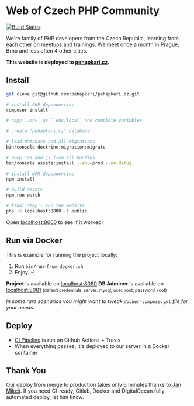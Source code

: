 # Web of Czech PHP Community

[![Build Status](https://img.shields.io/travis/pehapkari/pehapkari.cz/master.svg?style=flat-square)](https://travis-ci.org/pehapkari/pehapkari.cz)

We're family of PHP developers from the Czech Republic, learning from each other on meetups and trainings.
We meet once a month in Prague, Brno and less often 4 other cities.

**This website is deployed to [pehapkari.cz](https://pehapkari.cz/).**

## Install

```bash
git clone git@github.com:pehapkari/pehapkari.cz.git

# install PHP dependencies
composer install

# copy `.env` as `.env.local` and complete variables

# create "pehapkari_cz" database

# load database and all migrations
bin/console doctrine:migration:migrate

# dump css and js from all bundles
bin/console assets:install --env=prod --no-debug

# install NPM dependencies
npm install

# build assets
npm run watch

# final step - run the website
php -S localhost:8000 -t public
```

Open [localhost:8000](http://localhost:8000) to see if it worked!

## Run via Docker

This is example for running the project locally:

1) Run `bin/run-from-docker.sh`
2) Enjoy :-)

**Project** is available on [localhost:8080](http://localhost:8080)
**DB Adminer** is available on [localhost:8081](http://localhost:8081) <small>(default credentials: server: mysql, user: root, password: root)</small>

*In some rare scenarios you might want to tweak `docker-compose.yml` file for your needs.*

## Deploy

- [CI Pipeline](https://github.com/pehapkari/pehapkari.cz/actions) is run on Github Actions + Travis
- When everything passes, it's deployed to our server in a Docker container

## Thank You

Our deploy from merge to production takes only 6 minutes thanks to [Jan Mikeš](https://janmikes.cz/). If you need CI-ready, Gitlab, Docker and DigitalOcean fully automated deploy, let him know.
